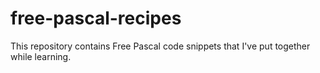 # free-pascal-recipes
This repository contains Free Pascal code snippets that I've put together while learning.
